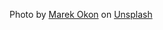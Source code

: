 Photo by <a href="https://unsplash.com/@marekokon?utm_content=creditCopyText&utm_medium=referral&utm_source=unsplash">Marek Okon</a> on <a href="https://unsplash.com/photos/low-angle-view-of-palm-trees-during-daytime-2pgJ08ieQA4?utm_content=creditCopyText&utm_medium=referral&utm_source=unsplash">Unsplash</a>
      
      